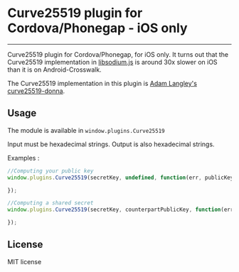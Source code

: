 # Curve25519 plugin for Cordova/Phonegap - iOS only

----------------------------------

Curve25519 plugin for Cordova/Phonegap, for iOS only. It turns out that the Curve25519 implementation in [libsodium.js](https://github.com/jedisct1/libsodium.js) is around 30x slower on iOS than it is on Android-Crosswalk.

The Curve25519 implementation in this plugin is [Adam Langley's curve25519-donna](https://github.com/agl/curve25519-donna).

## Usage

The module is available in `window.plugins.Curve25519`

Input must be hexadecimal strings. Output is also hexadecimal strings.

Examples :

```js
//Computing your public key
window.plugins.Curve25519(secretKey, undefined, function(err, publicKey){

});

//Computing a shared secret
window.plugins.Curve25519(secretKey, counterpartPublicKey, function(err, sharedSecret){

});
```

## License

MIT license
